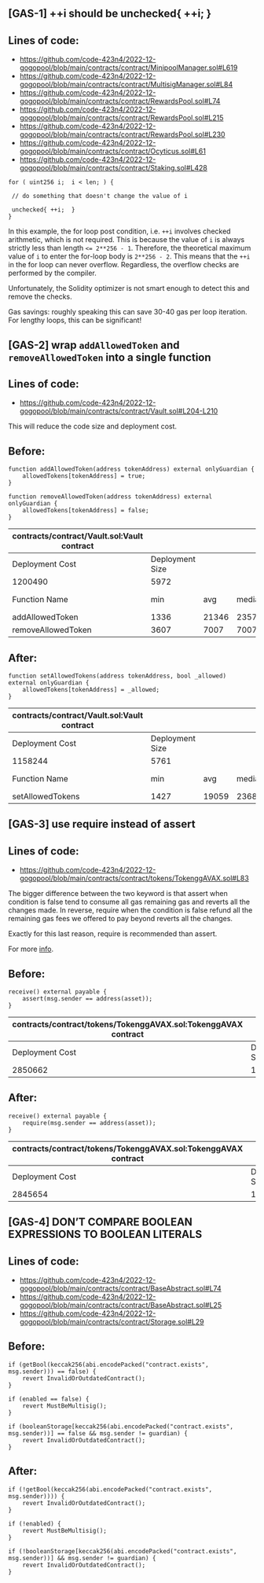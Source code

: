 ## [GAS-1] ++i should be unchecked{ ++i; }

## Lines of code:

- https://github.com/code-423n4/2022-12-gogopool/blob/main/contracts/contract/MinipoolManager.sol#L619
- https://github.com/code-423n4/2022-12-gogopool/blob/main/contracts/contract/MultisigManager.sol#L84
- https://github.com/code-423n4/2022-12-gogopool/blob/main/contracts/contract/RewardsPool.sol#L74
- https://github.com/code-423n4/2022-12-gogopool/blob/main/contracts/contract/RewardsPool.sol#L215
- https://github.com/code-423n4/2022-12-gogopool/blob/main/contracts/contract/RewardsPool.sol#L230
- https://github.com/code-423n4/2022-12-gogopool/blob/main/contracts/contract/Ocyticus.sol#L61
- https://github.com/code-423n4/2022-12-gogopool/blob/main/contracts/contract/Staking.sol#L428

```solidity
for ( uint256 i;  i < len; ) {

 // do something that doesn't change the value of i

 unchecked{ ++i;  }
}
```

In this example, the for loop post condition, i.e. `++i`  involves checked arithmetic, which is not required. This is because the value of `i` is always strictly less than length ```<= 2**256 - 1```. Therefore, the theoretical maximum value of `i` to enter the for-loop body is ```2**256 - 2```. This means that the `++i`  in the for loop can never overflow. Regardless, the overflow checks are performed by the compiler.

Unfortunately, the Solidity optimizer is not smart enough to detect this and remove the checks.

Gas savings: roughly speaking this can save 30-40 gas per loop iteration. For lengthy loops, this can be significant!

## [GAS-2] wrap ```addAllowedToken``` and ```removeAllowedToken``` into a single function

## Lines of code:

- https://github.com/code-423n4/2022-12-gogopool/blob/main/contracts/contract/Vault.sol#L204-L210

This will reduce the code size and deployment cost.

## Before:

```solidity
function addAllowedToken(address tokenAddress) external onlyGuardian {
	allowedTokens[tokenAddress] = true;
}

function removeAllowedToken(address tokenAddress) external onlyGuardian {
	allowedTokens[tokenAddress] = false;
}
```

| contracts/contract/Vault.sol:Vault contract |                 |       |        |       |         |
|---------------------------------------------|-----------------|-------|--------|-------|---------|
| Deployment Cost                             | Deployment Size |       |        |       |         |
| 1200490                                     | 5972            |       |        |       |         |
| Function Name                               | min             | avg   | median | max   | # calls |
| addAllowedToken                             | 1336            | 21346 | 23570  | 23570 | 10      |
| removeAllowedToken                          | 3607            | 7007  | 7007   | 10407 | 2       |

## After:

```solidity
function setAllowedTokens(address tokenAddress, bool _allowed) external onlyGuardian {
    allowedTokens[tokenAddress] = _allowed;
}
```
| contracts/contract/Vault.sol:Vault contract |                 |       |        |       |         |
|---------------------------------------------|-----------------|-------|--------|-------|---------|
| Deployment Cost                             | Deployment Size |       |        |       |         |
| 1158244                                     | 5761            |       |        |       |         |
| Function Name                               | min             | avg   | median | max   | # calls |
| setAllowedTokens                            | 1427            | 19059 | 23683  | 23683 | 12      |

## [GAS-3] use require instead of assert

## Lines of code:

- https://github.com/code-423n4/2022-12-gogopool/blob/main/contracts/contract/tokens/TokenggAVAX.sol#L83

The bigger difference between the two keyword is that assert when condition is false tend to consume all gas remaining gas and reverts all the changes made. In reverse, require when the condition is false refund all the remaining gas fees we offered to pay beyond reverts all the changes.

Exactly for this last reason, require is recommended than assert.

For more [info](https://stackoverflow.com/questions/71502322/difference-between-assert-and-require#:~:text=Require%3A%20Similar%20to%20assert%2C%20this,back%20to%20the%20original%20state.).

## Before:

```solidity
receive() external payable {
    assert(msg.sender == address(asset));
}
```

| contracts/contract/tokens/TokenggAVAX.sol:TokenggAVAX contract |                 |        |        |        |         |
|----------------------------------------------------------------|-----------------|--------|--------|--------|---------|
| Deployment Cost                                                | Deployment Size |        |        |        |         |
| 2850662                                                        | 14408           |        |        |        |         |

## After:

```solidity
receive() external payable {
    require(msg.sender == address(asset));
}
```

| contracts/contract/tokens/TokenggAVAX.sol:TokenggAVAX contract |                 |        |        |        |         |
|----------------------------------------------------------------|-----------------|--------|--------|--------|---------|
| Deployment Cost                                                | Deployment Size |        |        |        |         |
| 2845654                                                        | 14383           |        |        |        |         |

## [GAS-4] DON’T COMPARE BOOLEAN EXPRESSIONS TO BOOLEAN LITERALS

## Lines of code:

- https://github.com/code-423n4/2022-12-gogopool/blob/main/contracts/contract/BaseAbstract.sol#L74
- https://github.com/code-423n4/2022-12-gogopool/blob/main/contracts/contract/BaseAbstract.sol#L25
- https://github.com/code-423n4/2022-12-gogopool/blob/main/contracts/contract/Storage.sol#L29

## Before:

```solidity
if (getBool(keccak256(abi.encodePacked("contract.exists", msg.sender))) == false) {
	revert InvalidOrOutdatedContract();
}
```

```solidity
if (enabled == false) {
	revert MustBeMultisig();
}
```

```solidity
if (booleanStorage[keccak256(abi.encodePacked("contract.exists", msg.sender))] == false && msg.sender != guardian) {
	revert InvalidOrOutdatedContract();
}
```

## After:

```solidity
if (!getBool(keccak256(abi.encodePacked("contract.exists", msg.sender)))) {
	revert InvalidOrOutdatedContract();
}
```

```solidity
if (!enabled) {
	revert MustBeMultisig();
}
```

```solidity
if (!booleanStorage[keccak256(abi.encodePacked("contract.exists", msg.sender))] && msg.sender != guardian) {
	revert InvalidOrOutdatedContract();
}
```